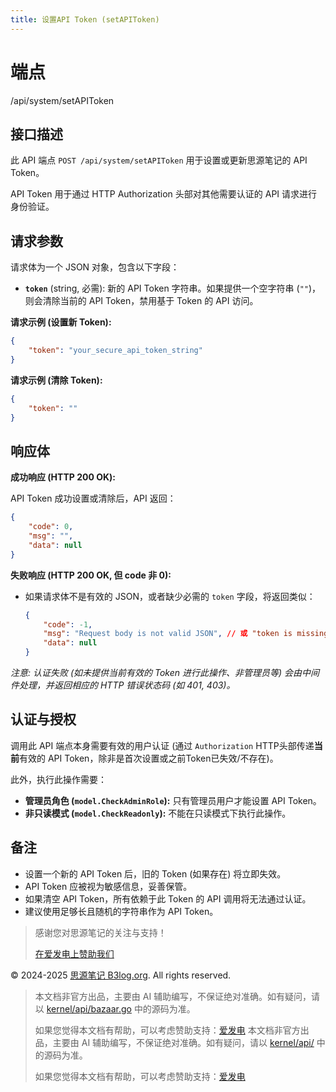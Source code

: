 ```yaml
---
title: 设置API Token (setAPIToken)
---
```

# 端点

/api/system/setAPIToken

## 接口描述

此 API 端点 `POST /api/system/setAPIToken` 用于设置或更新思源笔记的 API Token。

API Token 用于通过 HTTP Authorization 头部对其他需要认证的 API 请求进行身份验证。

## 请求参数

请求体为一个 JSON 对象，包含以下字段：

-   **`token`** (string, 必需): 新的 API Token 字符串。如果提供一个空字符串 (`""`)，则会清除当前的 API Token，禁用基于 Token 的 API 访问。

**请求示例 (设置新 Token):**

```json
{
    "token": "your_secure_api_token_string"
}
```

**请求示例 (清除 Token):**

```json
{
    "token": ""
}
```

## 响应体

**成功响应 (HTTP 200 OK):**

API Token 成功设置或清除后，API 返回：

```json
{
    "code": 0,
    "msg": "",
    "data": null
}
```

**失败响应 (HTTP 200 OK, 但 code 非 0):**

-   如果请求体不是有效的 JSON，或者缺少必需的 `token` 字段，将返回类似：
    
    ```json
    {
        "code": -1,
        "msg": "Request body is not valid JSON", // 或 "token is missing"
        "data": null
    }
    ```
    

_注意: 认证失败 (如未提供当前有效的 Token 进行此操作、非管理员等) 会由中间件处理，并返回相应的 HTTP 错误状态码 (如 401, 403)。_

## 认证与授权

调用此 API 端点本身需要有效的用户认证 (通过 `Authorization` HTTP头部传递**当前**有效的 API Token，除非是首次设置或之前Token已失效/不存在)。

此外，执行此操作需要：

-   **管理员角色 (`model.CheckAdminRole`):** 只有管理员用户才能设置 API Token。
-   **非只读模式 (`model.CheckReadonly`):** 不能在只读模式下执行此操作。

## 备注

-   设置一个新的 API Token 后，旧的 Token (如果存在) 将立即失效。
-   API Token 应被视为敏感信息，妥善保管。
-   如果清空 API Token，所有依赖于此 Token 的 API 调用将无法通过认证。
-   建议使用足够长且随机的字符串作为 API Token。

> 感谢您对思源笔记的关注与支持！
> 
> [在爱发电上赞助我们](https://afdian.com/a/leolee9086?tab=feed)

© 2024-2025 [思源笔记 B3log.org](https://b3log.org/siyuan). All rights reserved.
> 本文档非官方出品，主要由 AI 辅助编写，不保证绝对准确。如有疑问，请以 [kernel/api/bazaar.go](https://github.com/siyuan-note/siyuan/blob/master/kernel/api/bazaar.go) 中的源码为准。
> 
> 如果您觉得本文档有帮助，可以考虑赞助支持：[爱发电](https://afdian.com/a/leolee9086?tab=feed)
> 本文档非官方出品，主要由 AI 辅助编写，不保证绝对准确。如有疑问，请以 [kernel/api/](https://github.com/siyuan-note/siyuan/blob/master/kernel/api/) 中的源码为准。
> 
> 如果您觉得本文档有帮助，可以考虑赞助支持：[爱发电](https://afdian.com/a/leolee9086?tab=feed)
